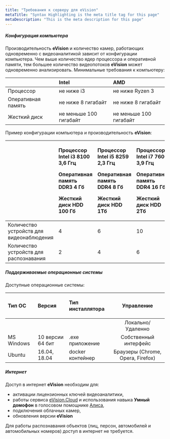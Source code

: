 ```yaml
---
title: "Требования к серверу для eVision"
metaTitle: "Syntax Highlighting is the meta title tag for this page"
metaDescription: "This is the meta description for this page"
---
```


##### **Конфигурация компьютера**
Производительность **eVision** и количество камер, работающих одновременно с видеоаналитикой зависит от конфигурации компьютера. Чем выше количество ядер процессора и оперативной памяти, тем большее количество видеопотоков **eVision** может одновременно анализировать. Минимальные требования к компьютеру:

||Intel|AMD|
| :- | :- | :- |
|Процессор|не ниже i3|не ниже Ryzen 3|
|Оперативная память|не ниже 8 гигабайт|не ниже 8 гигабайт|
|Жесткий диск|не меньше 100 гигабайт|не меньше 100 гигабайт|

Пример конфигурации компьютера и производительность **eVision**:	

||<p>Процессор Intel i3 8100 3,6 Ггц</p><p>Оперативная память DDR3 4 Гб</p><p>Жесткий диск HDD 100 Гб</p>|<p>Процессор Intel i5 8259 2,3 Ггц</p><p>Оперативная память DDR4 8 Гб</p><p>Жесткий диск HDD 1Тб</p>|<p>Процессор Intel i7 7600 3,9 Ггц</p><p>Оперативная память DDR4 16 Гб</p><p>Жесткий диск HDD 2Тб</p>|
| :- | :- | :- | :- |
|Количество устройств для видеонаблюдения|4|6|10|
|Количество устройств для распознавания|2|4|6|

##### **Поддерживаемые операционные системы**
Доступные операционные системы:

|<p>Тип ОС</p>|<p>Версия</p>|<p>Тип инсталлятора</p>|<p>Управление</p>|
| :- | :- | :- | :-: |
||||Локально/Удаленно|
|MS Windows|10 версии 64 бит|.exe приложение|Собственный интерфейс|Браузеры (Edge, Chrome, Opera, Safari, Yandex)|
|Ubuntu|16.04, 18.04|docker контейнер|Браузеры (Chrome, Opera, Firefox)|Браузеры (Chrome, Opera, Firefox)|

##### **Интернет**
   Доступ в интернет **eVision** необходим для:

- активации лицензионных ключей видеоаналитики, 
- работы сервиса [eVision.Cloud](http://cloud.evision.tech/) и использования навыка **Умный домофон** в голосовом помощнике [Алиса](https://dialogs.yandex.ru/store/skills/95f2acff-umnyj-domofon),
- подключения облачных камер,
- обновления версии **eVision**

Для работы распознавания объектов (лиц, персон, автомобилей и автомобильных номеров) доступ в интернет не требуется.